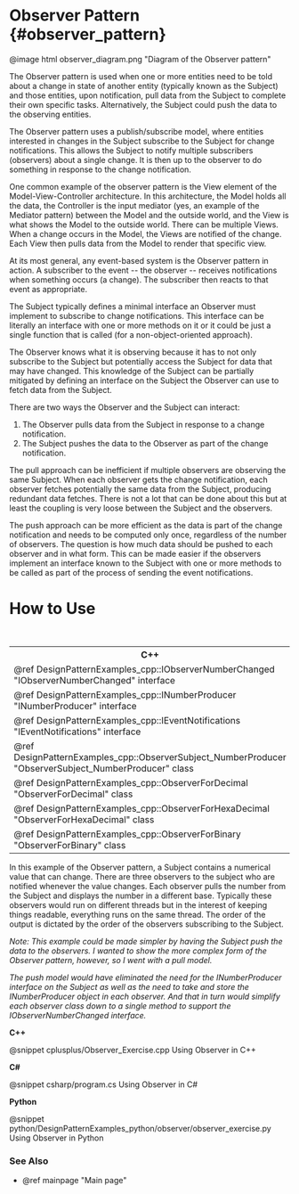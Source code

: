 # Observer Pattern {#observer_pattern}

@image html observer_diagram.png "Diagram of the Observer pattern"

The Observer pattern is used when one or more entities need to be told
about a change in state of another entity (typically known as the Subject)
and those entities, upon notification, pull data from the Subject to
complete their own specific tasks.  Alternatively, the Subject could push
the data to the observing entities.

The Observer pattern uses a publish/subscribe model, where entities
interested in changes in the Subject subscribe to the Subject for change
notifications.  This allows the Subject to notify multiple subscribers
(observers) about a single change.  It is then up to the observer to do
something in response to the change notification.

One common example of the observer pattern is the View element of the
Model-View-Controller architecture.  In this architecture, the Model holds
all the data, the Controller is the input mediator (yes, an example of the
Mediator pattern) between the Model and the outside world, and the View is
what shows the Model to the outside world.  There can be multiple Views.
When a change occurs in the Model, the Views are notified of the change.
Each View then pulls data from the Model to render that specific view.

At its most general, any event-based system is the Observer pattern in
action.  A subscriber to the event -- the observer -- receives
notifications when something occurs (a change).  The subscriber then reacts
to that event as appropriate.

The Subject typically defines a minimal interface an Observer must
implement to subscribe to change notifications.  This interface can be
literally an interface with one or more methods on it or it could be just a
single function that is called (for a non-object-oriented approach).

The Observer knows what it is observing because it has to not only
subscribe to the Subject but potentially access the Subject for data that
may have changed.  This knowledge of the Subject can be partially mitigated
by defining an interface on the Subject the Observer can use to fetch data
from the Subject.

There are two ways the Observer and the Subject can interact:
 1) The Observer pulls data from the Subject in response to a change
    notification.
 2) The Subject pushes the data to the Observer as part of the change
    notification.

The pull approach can be inefficient if multiple observers are observing
the same Subject.  When each observer gets the change notification, each
observer fetches potentially the same data from the Subject, producing
redundant data fetches.  There is not a lot that can be done about this but
at least the coupling is very loose between the Subject and the observers.

The push approach can be more efficient as the data is part of the change
notification and needs to be computed only once, regardless of the number
of observers.  The question is how much data should be pushed to each
observer and in what form.  This can be made easier if the observers
implement an interface known to the Subject with one or more methods to be
called as part of the process of sending the event notifications.

# How to Use

<table>
<caption>Links to the Observer classes and interfaces</caption>
<tr>
  <th>C++
  <th>C#
  <th>Python
<tr>
  <td>@ref DesignPatternExamples_cpp::IObserverNumberChanged "IObserverNumberChanged" interface
  <td>@ref DesignPatternExamples_csharp.IObserverNumberChanged "IObserverNumberChanged" interface
  <td>@ref DesignPatternExamples_python.observer.observersubject_numberproducer.IObserverNumberChanged "IObserverNumberChanged" interface
<tr>
  <td> @ref DesignPatternExamples_cpp::INumberProducer "INumberProducer" interface
  <td>@ref DesignPatternExamples_csharp::INumberProducer "INumberProducer" interface
  <td>@ref DesignPatternExamples_python.observer.observersubject_numberproducer.INumberProducer "INumberProducer" interface
<tr>
  <td>@ref DesignPatternExamples_cpp::IEventNotifications "IEventNotifications" interface
  <td>@ref DesignPatternExamples_csharp.IEventNotifications "IEventNotifications" interface
  <td>@ref DesignPatternExamples_python.observer.observersubject_numberproducer.IEventNotifications "IEventNotifications" interface
<tr>
  <td>@ref DesignPatternExamples_cpp::ObserverSubject_NumberProducer "ObserverSubject_NumberProducer" class
  <td>@ref DesignPatternExamples_csharp::ObserverSubject_NumberProducer "ObserverSubject_NumberProducer" class
  <td>@ref DesignPatternExamples_python.observer.observersubject_numberproducer.ObserverSubject_NumberProducer "ObserverSubject_NumberProducer" class
<tr>
  <td>@ref DesignPatternExamples_cpp::ObserverForDecimal "ObserverForDecimal" class
  <td>@ref DesignPatternExamples_csharp.ObserverForDecimal "ObserverForDecimal" class
  <td>@ref DesignPatternExamples_python.observer.observer_class.ObserverForDecimal "ObserverForDecimal" class
<tr>
  <td>@ref DesignPatternExamples_cpp::ObserverForHexaDecimal "ObserverForHexaDecimal" class
  <td>@ref DesignPatternExamples_csharp.ObserverForHexaDecimal "ObserverForHexaDecimal" class
  <td>@ref DesignPatternExamples_python.observer.observer_class.ObserverForHexaDecimal "ObserverForHexaDecimal" class
<tr>
  <td>@ref DesignPatternExamples_cpp::ObserverForBinary "ObserverForBinary" class
  <td>@ref DesignPatternExamples_csharp.ObserverForBinary "ObserverForBinary" class
  <td>@ref DesignPatternExamples_python.observer.observer_class.ObserverForBinary "ObserverForBinary" class
</table>

In this example of the Observer pattern, a Subject contains a numerical
value that can change.  There are three observers to the subject who are
notified whenever the value changes.  Each observer pulls the number from
the Subject and displays the number in a different base.  Typically these
observers would run on different threads but in the interest of keeping
things readable, everything runs on the same thread.  The order of the
output is dictated by the order of the observers subscribing to the
Subject.

*Note: This example could be made simpler by having the Subject push the
data to the observers.  I wanted to show the more complex form of the
Observer pattern, however, so I went with a pull model.*

*The push model would have eliminated the need for the INumberProducer
interface on the Subject as well as the need to take and store the
INumberProducer object in each observer.  And that in turn would simplify
each observer class down to a single method to support the
IObserverNumberChanged interface.*


__C++__

@snippet cplusplus/Observer_Exercise.cpp Using Observer in C++

__C#__

@snippet csharp/program.cs Using Observer in C#

__Python__

@snippet python/DesignPatternExamples_python/observer/observer_exercise.py Using Observer in Python

### See Also
- @ref mainpage "Main page"
